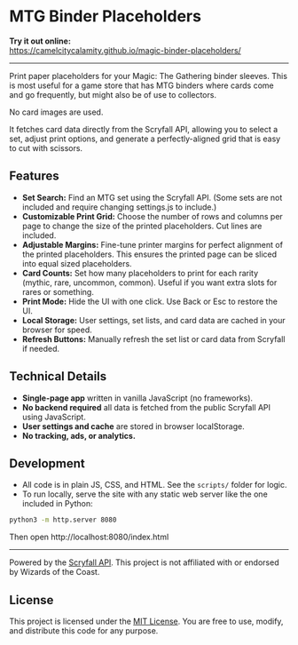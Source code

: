 # MTG Binder Placeholders

**Try it out online:**  
https://camelcitycalamity.github.io/magic-binder-placeholders/

---

Print paper placeholders for your Magic: The Gathering binder sleeves. This is most useful for a game store that has MTG binders where cards come and go frequently, but might also be of use to collectors.

No card images are used.

It fetches card data directly from the Scryfall API, allowing you to select a set, adjust print options, and generate a perfectly-aligned grid that is easy to cut with scissors.

## Features

- **Set Search:** Find an MTG set using the Scryfall API. (Some sets are not included and require changing settings.js to include.)
- **Customizable Print Grid:** Choose the number of rows and columns per page to change the size of the printed placeholders. Cut lines are included.
- **Adjustable Margins:** Fine-tune printer margins for perfect alignment of the printed placeholders. This ensures the printed page can be sliced into equal sized placeholders.
- **Card Counts:** Set how many placeholders to print for each rarity (mythic, rare, uncommon, common). Useful if you want extra slots for rares or something.
- **Print Mode:** Hide the UI with one click. Use Back or Esc to restore the UI.
- **Local Storage:** User settings, set lists, and card data are cached in your browser for speed.
- **Refresh Buttons:** Manually refresh the set list or card data from Scryfall if needed.

## Technical Details

- **Single-page app** written in vanilla JavaScript (no frameworks).
- **No backend required** all data is fetched from the public Scryfall API using JavaScript.
- **User settings and cache** are stored in browser localStorage.
- **No tracking, ads, or analytics.**

## Development

- All code is in plain JS, CSS, and HTML. See the `scripts/` folder for logic.
- To run locally, serve the site with any static web server like the one included in Python:

```sh
python3 -m http.server 8080
```

Then open http://localhost:8080/index.html

---

Powered by the [Scryfall API](https://scryfall.com/docs/api). This project is not affiliated with or endorsed by Wizards of the Coast.

## License

This project is licensed under the [MIT License](LICENSE). You are free to use, modify, and distribute this code for any purpose.
